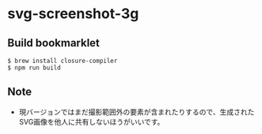 # svg-screenshot-3g

## Build bookmarklet

```
$ brew install closure-compiler
$ npm run build
```

## Note
- 現バージョンではまだ撮影範囲外の要素が含まれたりするので、生成されたSVG画像を他人に共有しないほうがいいです。
